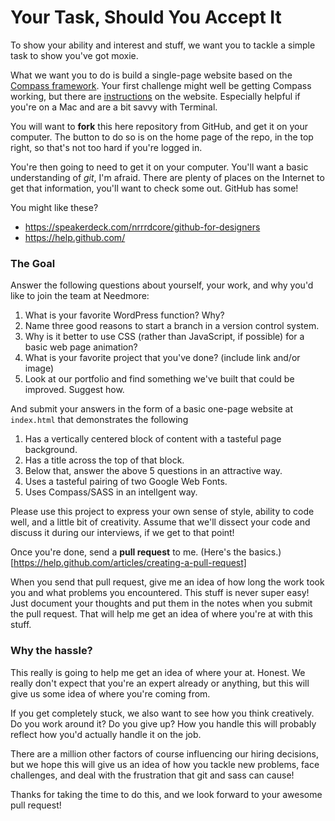# Your Task, Should You Accept It

To show your ability and interest and stuff, we want you to tackle a simple task to show you've got moxie.

What we want you to do is build a single-page website based on the [Compass framework](http://compass-style.org/).
Your first challenge might well be getting Compass working,
but there are [instructions](http://compass-style.org/install/) on the website.
Especially helpful if you're on a Mac and are a bit savvy with Terminal.

You will want to **fork** this here repository from GitHub, and get it on your computer.
The button to do so is on the home page of the repo, in the top right,
so that's not too hard if you're logged in.

You're then going to need to get it on your computer.
You'll want a basic understanding of *git*, I'm afraid.
There are plenty of places on the Internet to get that information,
you'll want to check some out. GitHub has some!

You might like these?

* https://speakerdeck.com/nrrrdcore/github-for-designers
* https://help.github.com/

### The Goal

Answer the following questions about yourself, your work, and why you'd like to join the team at Needmore:

1. What is your favorite WordPress function? Why?
2. Name three good reasons to start a branch in a version control system.
3. Why is it better to use CSS (rather than JavaScript, if possible) for a basic web page animation?
4. What is your favorite project that you've done? (include link and/or image)
5. Look at our portfolio and find something we've built that could be improved. Suggest how.

And submit your answers in the form of a basic one-page website at `index.html` that demonstrates the following

1. Has a vertically centered block of content with a tasteful page background.
2. Has a title across the top of that block.
3. Below that, answer the above 5 questions in an attractive way.
4. Uses a tasteful pairing of two Google Web Fonts.
5. Uses Compass/SASS in an intellgent way.

Please use this project to express your own sense of style, ability to code well, and a little bit of creativity.
Assume that we'll dissect your code and discuss it during our interviews, if we get to that point!

Once you're done, send a **pull request** to me.
(Here's the basics.)[https://help.github.com/articles/creating-a-pull-request]

When you send that pull request, give me an idea of how long the work took you
and what problems you encountered.
This stuff is never super easy! Just document your thoughts and put them in the notes when you
submit the pull request. That will help me get an idea of where you're at with this stuff.

### Why the hassle?

This really is going to help me get an idea of where your at. Honest.
We really don't expect that you're an expert already or anything,
but this will give us some idea of where you're coming from.

If you get completely stuck, we also want to see how you think creatively.
Do you work around it? Do you give up?
How you handle this will probably reflect how you'd actually handle it on the job.

There are a million other factors of course influencing our hiring decisions,
but we hope this will give us an idea of how you tackle new problems,
face challenges, and deal with the frustration that git and sass can cause!

Thanks for taking the time to do this, and we look forward to your awesome pull request!
